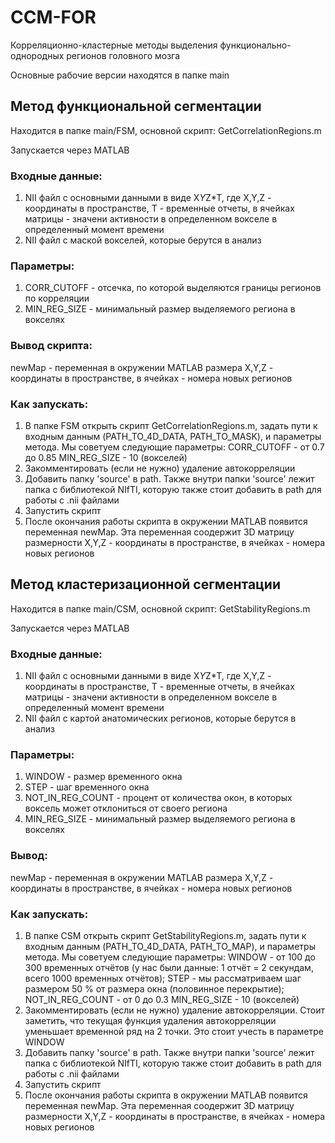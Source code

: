 # CCM-FOR
Корреляционно-кластерные методы выделения функционально-однородных регионов головного мозга

Основные рабочие версии находятся в папке main



## Метод функциональной сегментации

Находится в папке main/FSM, основной скрипт: GetCorrelationRegions.m

Запускается через MATLAB

### Входные данные:
   1. NII файл с основными данными в виде X*Y*Z*T, где X,Y,Z - координаты в пространстве, T - временные отчеты, в ячейках матрицы - значени активности в определенном вокселе в определенный момент времени
   2. NII файл с маской вокселей, которые берутся в анализ

### Параметры:
   1. CORR_CUTOFF - отсечка, по которой выделяются границы регионов по корреляции
   2. MIN_REG_SIZE - минимальный размер выделяемого региона в вокселях

### Вывод скрипта:
   newMap - переменная в окружении MATLAB размера X,Y,Z - координаты в пространстве, в ячейках - номера новых регионов

### Как запускать:
   1. В папке FSM открыть скрипт GetCorrelationRegions.m, задать пути к входным данным (PATH_TO_4D_DATA, PATH_TO_MASK), и параметры метода. Мы советуем следующие параметры:
      CORR_CUTOFF - от 0.7 до 0.85
      MIN_REG_SIZE - 10 (вокселей)
   2. Закомментировать (если не нужно) удаление автокорреляции
   3. Добавить папку 'source' в path. Также внутри папки 'source' лежит папка с библиотекой NIfTI, которую также стоит добавить в path для работы с .nii файлами
   4. Запустить скрипт
   5. После окончания работы скрипта в окружении MATLAB появится переменная newMap. Эта переменная соодержит 3D матрицу размерности X,Y,Z - координаты в пространстве, в ячейках - номера новых регионов 


## Метод кластеризационной сегментации

Находится в папке main/CSM, основной скрипт: GetStabilityRegions.m

Запускается через MATLAB

### Входные данные:
   1. NII файл с основными данными в виде X*Y*Z*T, где X,Y,Z - координаты в пространстве, T - временные отчеты, в ячейках матрицы - значени активности в определенном вокселе в определенный момент времени
   2. NII файл с картой анатомических регионов, которые берутся в анализ

### Параметры:
   1. WINDOW - размер временного окна
   2. STEP - шаг временного окна
   3. NOT_IN_REG_COUNT - процент от количества окон, в которых воксель может отклониться от своего региона
   4. MIN_REG_SIZE - минимальный размер выделяемого региона в вокселях

### Вывод:
   newMap - переменная в окружении MATLAB размера X,Y,Z - координаты в пространстве, в ячейках - номера новых регионов

### Как запускать:
   1. В папке CSM открыть скрипт GetStabilityRegions.m, задать пути к входным данным (PATH_TO_4D_DATA, PATH_TO_MAP), и параметры метода. Мы советуем следующие параметры:
      WINDOW - от 100 до 300 временных отчётов (у нас были данные: 1 отчёт = 2 секундам, всего 1000 временных отчётов);
      STEP - мы рассматриваем шаг размером 50 % от размера окна (половинное перекрытие);
      NOT_IN_REG_COUNT - от 0 до 0.3
      MIN_REG_SIZE - 10 (вокселей)
   2. Закомментировать (если не нужно) удаление автокорреляции. Стоит заметить, что текущая функция удаления автокорреляции уменьшает временной ряд на 2 точки. Это стоит учесть в параметре WINDOW
   3. Добавить папку 'source' в path. Также внутри папки 'source' лежит папка с библиотекой NIfTI, которую также стоит добавить в path для работы с .nii файлами
   4. Запустить скрипт
   5. После окончания работы скрипта в окружении MATLAB появится переменная newMap. Эта переменная соодержит 3D матрицу размерности X,Y,Z - координаты в пространстве, в ячейках - номера новых регионов 
   
   
